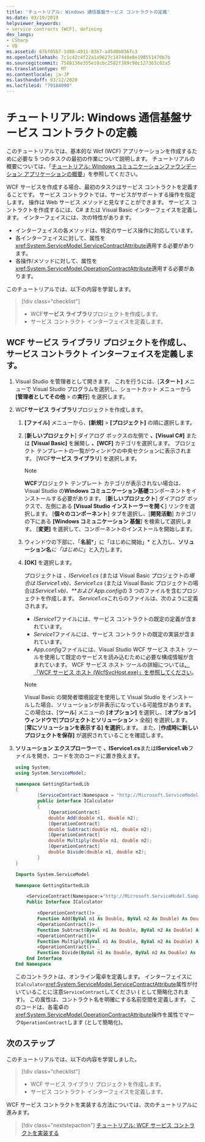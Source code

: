 ```yaml
---
title: 'チュートリアル: Windows 通信基盤サービス コントラクトの定義'
ms.date: 03/19/2019
helpviewer_keywords:
- service contracts [WCF], defining
dev_langs:
- CSharp
- VB
ms.assetid: 67bf05b7-1d08-4911-83b7-a45d0b036fc3
ms.openlocfilehash: 7c1c42c4f22a1a9627c147440e8e198551470b7b
ms.sourcegitcommit: 7588136e355e10cbc2582f389c90c127363c02a5
ms.translationtype: MT
ms.contentlocale: ja-JP
ms.lasthandoff: 03/12/2020
ms.locfileid: "79184090"
---
```

# <a name="tutorial-define-a-windows-communication-foundation-service-contract"></a>チュートリアル: Windows 通信基盤サービス コントラクトの定義

このチュートリアルでは、基本的な Wcf (WCF) アプリケーションを作成するために必要な 5 つのタスクの最初の作業について説明します。 チュートリアルの概要については、「[チュートリアル: Windows コミュニケーションファウンデーション アプリケーションの概要](getting-started-tutorial.md)」を参照してください。

WCF サービスを作成する場合、最初のタスクはサービス コントラクトを定義することです。 サービス コントラクトでは、サービスがサポートする操作を指定します。 操作は Web サービス メソッドと見なすことができます。 サービス コントラクトを作成するには、C# または Visual Basic インターフェイスを定義します。 インターフェイスには、次の特性があります。

- インターフェイスの各メソッドは、特定のサービス操作に対応しています。
- 各インターフェイスに対して、属性を<xref:System.ServiceModel.ServiceContractAttribute>適用する必要があります。
- 各操作/メソッドに対して、属性を<xref:System.ServiceModel.OperationContractAttribute>適用する必要があります。

このチュートリアルでは、以下の内容を学習します。
> [!div class="checklist"]
>
> - WCF**サービス ライブラリ**プロジェクトを作成します。
> - サービス コントラクト インターフェイスを定義します。

## <a name="create-a-wcf-service-library-project-and-define-a-service-contract-interface"></a>WCF サービス ライブラリ プロジェクトを作成し、サービス コントラクト インターフェイスを定義します。

1. Visual Studio を管理者として開きます。 これを行うには、[**スタート]** メニューで Visual Studio プログラムを選択し、ショートカット メニューから **[管理者としてその他** > の**実行**] を選択します。

2. WCF**サービス ライブラリ**プロジェクトを作成します。

   1. **[ファイル]** メニューから、**[新規]** > **[プロジェクト]** の順に選択します。

   2. [**新しいプロジェクト**] ダイアログ ボックスの左側で **、[Visual C#]** または **[Visual Basic]** を展開し **、[WCF]** カテゴリを選択します。 プロジェクト テンプレートの一覧がウィンドウの中央セクションに表示されます。 [WCF**サービス ライブラリ**] を選択します。

      > [!NOTE]
      > **WCF**プロジェクト テンプレート カテゴリが表示されない場合は、Visual Studio の**Windows コミュニケーション基礎**コンポーネントをインストールする必要があります。 [**新しいプロジェクト**] ダイアログ ボックスで、左側にある **[Visual Studio インストーラーを開く**] リンクを選択します。 [**個々のコンポーネント**] タブを選択し、[**開発活動**] カテゴリの下にある **[Windows コミュニケーション 基盤**] を検索して選択します。 [**変更]** を選択して、コンポーネントのインストールを開始します。

   3. ウィンドウの下部に、「**名前***」に「はじめに開始」* と入力し、**ソリューション名***に「はじめに*」と入力します。

   4. **[OK]** を選択します。

      プロジェクトは *、IService1.cs* (または Visual Basic プロジェクトの*場合は IService1.vb)、Service1.cs* (または Visual Basic プロジェクトの場合は*Service1.vb)、**および App.config*の 3 つのファイルを含むプロジェクトを作成します。 *Service1.cs*これらのファイルは、次のように定義されます。
      - *IService1*ファイルには、サービス コントラクトの既定の定義が含まれています。
      - *Service1*ファイルには、サービス コントラクトの既定の実装が含まれています。
      - *App.config*ファイルには、Visual Studio WCF サービス ホスト ツールを使用して既定のサービスを読み込むために必要な構成情報が含まれています。 WCF サービス ホスト ツールの詳細については[、「WCF サービス ホスト (WcfSvcHost.exe)」を参照してください](wcf-service-host-wcfsvchost-exe.md)。

      > [!NOTE]
      > Visual Basic の開発者環境設定を使用して Visual Studio をインストールした場合、ソリューションが非表示になっている可能性があります。 この場合は、[**ツール**] メニューの **[オプション]** を選択し、[**オプション]** **ウィンドウで**[**プロジェクトとソリューション** > 全般] を選択します。 [**常にソリューションを表示する] を選択**します。 また、[**作成時に新しいプロジェクトを保存]** が選択されていることを確認します。

3. **ソリューション エクスプローラー**で **、IService1.cs**または**IService1.vb**ファイルを開き、コードを次のコードに置き換えます。

    ```csharp
    using System;
    using System.ServiceModel;

    namespace GettingStartedLib
    {
            [ServiceContract(Namespace = "http://Microsoft.ServiceModel.Samples")]
            public interface ICalculator
            {
                [OperationContract]
                double Add(double n1, double n2);
                [OperationContract]
                double Subtract(double n1, double n2);
                [OperationContract]
                double Multiply(double n1, double n2);
                [OperationContract]
                double Divide(double n1, double n2);
            }
    }
    ```

    ```vb
    Imports System.ServiceModel

    Namespace GettingStartedLib

        <ServiceContract(Namespace:="http://Microsoft.ServiceModel.Samples")> _
        Public Interface ICalculator

            <OperationContract()> _
            Function Add(ByVal n1 As Double, ByVal n2 As Double) As Double
            <OperationContract()> _
            Function Subtract(ByVal n1 As Double, ByVal n2 As Double) As Double
            <OperationContract()> _
            Function Multiply(ByVal n1 As Double, ByVal n2 As Double) As Double
            <OperationContract()> _
            Function Divide(ByVal n1 As Double, ByVal n2 As Double) As Double
        End Interface
    End Namespace
    ```

     このコントラクトは、オンライン電卓を定義します。 インターフェイスに`ICalculator`<xref:System.ServiceModel.ServiceContractAttribute>属性が付いていることに注意`ServiceContract`してください ( として簡略化されます)。 この属性は、コントラクト名を明確にする名前空間を定義します。 このコードは、各電卓の<xref:System.ServiceModel.OperationContractAttribute>操作を属性でマーク`OperationContract`します (として簡略化)。

## <a name="next-steps"></a>次のステップ

このチュートリアルでは、以下の内容を学習しました。
> [!div class="checklist"]
>
> - WCF サービス ライブラリ プロジェクトを作成します。
> - サービス コントラクト インターフェイスを定義します。

WCF サービス コントラクトを実装する方法については、次のチュートリアルに進みます。

> [!div class="nextstepaction"]
> [チュートリアル: WCF サービス コントラクトを実装する](how-to-implement-a-wcf-contract.md)

